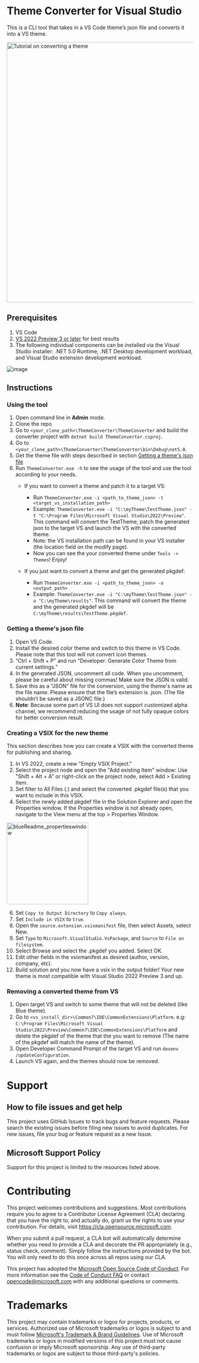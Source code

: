 # Theme Converter for Visual Studio
 This is a CLI tool that takes in a VS Code theme’s json file and converts it into a VS theme. 
 
[<img width="700" alt="Tutorial on converting a theme" src="https://user-images.githubusercontent.com/12738587/134434509-c948f72d-82db-404a-95f2-ccdd1ffe353a.png">](https://youtu.be/lsInDJdx6As?t=2133)
 
 ## Prerequisites
 1. VS Code
 2. [VS 2022 Preview 3 or later](https://visualstudio.microsoft.com/vs/preview/) for best results
 3. The following individual components can be installed via the Visual Studio installer: .NET 5.0 Runtime, .NET Desktop development workload, and Visual Studio extension development workload.

![image](https://user-images.githubusercontent.com/12738587/130517823-6703dcd0-2c53-49c4-a9e0-a79c9b539468.png)

 ## Instructions
 ### Using the tool
1. Open command line in **Admin** mode. 
2. Clone the repo
3. Go to `<your_clone_path>\ThemeConverter\ThemeConverter` and build the converter project with `dotnet build ThemeConverter.csproj`. 
4. Go to `<your_clone_path>\ThemeConverter\ThemeConverter\bin\Debug\net5.0`. 
5. Get the theme file with steps described in section [Getting a theme's json file](https://github.com/microsoft/theme-converter#getting-a-themes-json-file)
7. Run `ThemeConverter.exe -h` to see the usage of the tool and use the tool according to your needs.
    - If you want to convert a theme and patch it to a target VS:
      - Run `ThemeConverter.exe -i <path_to_theme_json> -t <target_vs_installation_path>`
      - Example: `ThemeConverter.exe -i "C:\myTheme\TestTheme.json" -t "C:\Program Files\Microsoft Visual Studio\2022\Preview"`. This command will convert the TestTheme, patch the generated json to the target VS and launch the VS with the converted theme.
      - Note: the VS installation path can be found in your VS installer (the location field on the modify page).
      - Now you can see the your converted theme under `Tools -> Themes`! Enjoy!

    - If you just want to convert a theme and get the generated pkgdef:
      - Run `ThemeConverter.exe -i <path_to_theme_json> -o <output_path>`
      - Example: `ThemeConverter.exe -i "C:\myTheme\TestTheme.json" -o "C:\myTheme\results"`. This command will convert the theme and the generated pkgdef will be  `C:\myTheme\results\TestTheme.pkgdef`.

### Getting a theme's json file
1. Open VS Code. 
2. Install the desired color theme and switch to this theme in VS Code. Please note that this tool will not convert icon themes. 
3. “Ctrl + Shift + P” and run “Developer: Generate Color Theme from current settings.” 
4. In the generated JSON, uncomment all code. When you uncomment, please be careful about missing commas! Make sure the JSON is valid. 
5. Save this as a “JSON” file for the conversion, using the theme's name as the file name. Please ensure that the file’s extension is .json. (The file shouldn’t be saved as a JSONC file.) 
6. **Note**: Because some part of VS UI does not support customized alpha channel, we recommend reducing the usage of not fully opaque colors for better conversion result.

### Creating a VSIX for the new theme
This section describes how you can create a VSIX with the converted theme for publishing and sharing.
1. In VS 2022, create a new "Empty VSIX Project."
2. Select the project node and open the "Add existing Item" window: Use "Shift + Alt + A" or right-click on the project node, select Add > Existing Item.
3. Set filter to All Files (*.*) and select the converted .pkgdef file(s) that you want to include in this VSIX.
5. Select the newly added pkgdef file in the Solution Explorer and open the Properties window. If the Properties window is not already open, navigate to the View menu at the top > Properties Window.
<img width="220" alt="blueReadme_propertieswindow" src="https://user-images.githubusercontent.com/12738587/133951341-d8ae0748-14f4-4e31-9e83-2d646b0caab1.png">

6. Set `Copy to Output Directory` to `Copy always`.
7. Set `Include in VSIX` to `true`.
8. Open the `source.extension.vsixmanifest` file, then select Assets, select New.
9. Set `Type` to `Microsoft.VisualStudio.VsPackage`, and `Source` to `File on filesystem`.
10. Select Browse and select the .pkgdef you added. Select OK.
11. Edit other fields in the vsixmanifest as desired (author, version, company, etc).
12. Build solution and you now have a vsix in the output folder! Your new theme is most compatible with Visual Studio 2022 Preview 3 and up.

### Removing a converted theme from VS
1. Open target VS and switch to some theme that will not be deleted (like Blue theme).
2. Go to `<vs_install_dir>\Common7\IDE\CommonExtensions\Platform`. e.g: `C:\Program Files\Microsoft Visual Studio\2022\Preview\Common7\IDE\CommonExtensions\Platform`
and delete the pkgdef of the theme that the you want to remove (The name of the pkgdef will match the name of the theme).
3. Open Developer Command Prompt of the target VS and run `devenv /updateConfiguration`.
4. Launch VS again, and the themes should now be removed.

# Support

## How to file issues and get help  
This project uses GitHub Issues to track bugs and feature requests. Please search the existing issues before filing new issues to avoid duplicates. For new issues, file your bug or feature request as a new Issue.

## Microsoft Support Policy  
Support for this project is limited to the resources listed above.


# Contributing

This project welcomes contributions and suggestions.  Most contributions require you to agree to a
Contributor License Agreement (CLA) declaring that you have the right to, and actually do, grant us
the rights to use your contribution. For details, visit https://cla.opensource.microsoft.com.

When you submit a pull request, a CLA bot will automatically determine whether you need to provide
a CLA and decorate the PR appropriately (e.g., status check, comment). Simply follow the instructions
provided by the bot. You will only need to do this once across all repos using our CLA.

This project has adopted the [Microsoft Open Source Code of Conduct](https://opensource.microsoft.com/codeofconduct/).
For more information see the [Code of Conduct FAQ](https://opensource.microsoft.com/codeofconduct/faq/) or
contact [opencode@microsoft.com](mailto:opencode@microsoft.com) with any additional questions or comments.

# Trademarks

This project may contain trademarks or logos for projects, products, or services. Authorized use of Microsoft 
trademarks or logos is subject to and must follow 
[Microsoft's Trademark & Brand Guidelines](https://www.microsoft.com/en-us/legal/intellectualproperty/trademarks/usage/general).
Use of Microsoft trademarks or logos in modified versions of this project must not cause confusion or imply Microsoft sponsorship.
Any use of third-party trademarks or logos are subject to those third-party's policies.
